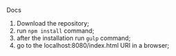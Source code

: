 Docs

1) Download the repository;
2) run <code>npm install</code> command;
3) after the installation run <code>gulp</code> command;
4) go to the localhost:8080/index.html URI in a browser;